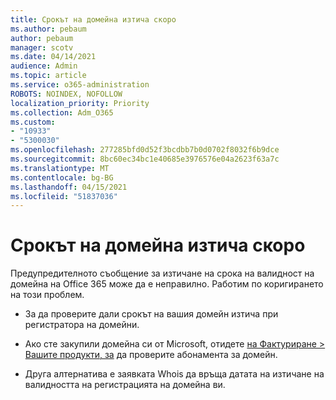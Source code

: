 ```yaml
---
title: Срокът на домейна изтича скоро
ms.author: pebaum
author: pebaum
manager: scotv
ms.date: 04/14/2021
audience: Admin
ms.topic: article
ms.service: o365-administration
ROBOTS: NOINDEX, NOFOLLOW
localization_priority: Priority
ms.collection: Adm_O365
ms.custom:
- "10933"
- "5300030"
ms.openlocfilehash: 277285bfd0d52f3bcdbb7b0d0702f8032f6b9dce
ms.sourcegitcommit: 8bc60ec34bc1e40685e3976576e04a2623f63a7c
ms.translationtype: MT
ms.contentlocale: bg-BG
ms.lasthandoff: 04/15/2021
ms.locfileid: "51837036"
---
```

# <a name="domain-expiring-soon"></a>Срокът на домейна изтича скоро

Предупредителното съобщение за изтичане на срока на валидност на домейна на Office 365 може да е неправилно. Работим по коригирането на този проблем.

- За да проверите дали срокът на вашия домейн изтича при регистратора на домейни.

- Ако сте закупили домейна си от Microsoft, отидете [на Фактуриране > Вашите продукти, за](https://admin.microsoft.com/Adminportal/Home?source=applauncher#/subscriptions) да проверите абонамента за домейн.

- Друга алтернатива е заявката Whois да връща датата на изтичане на валидността на регистрацията на домейна ви.